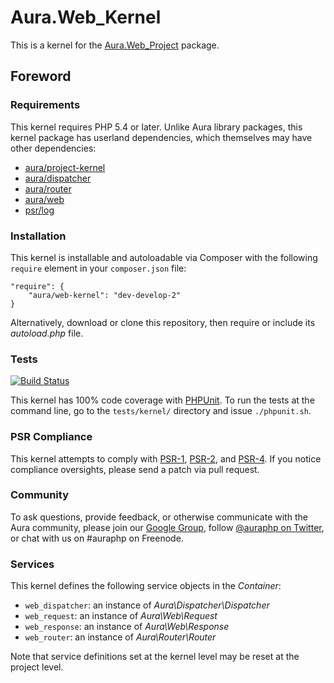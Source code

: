 # Aura.Web_Kernel

This is a kernel for the [Aura.Web_Project](https://github.com/auraphp/Aura.Web_Project) package.

## Foreword

### Requirements

This kernel requires PHP 5.4 or later. Unlike Aura library packages, this 
kernel package has userland dependencies, which themselves may have other
dependencies:

- [aura/project-kernel](https://packagist.org/packages/aura/project-kernel)
- [aura/dispatcher](https://packagist.org/packages/aura/dispatcher)
- [aura/router](https://packagist.org/packages/aura/router)
- [aura/web](https://packagist.org/packages/aura/web)
- [psr/log](https://packagist.org/packages/psr/log)

### Installation

This kernel is installable and autoloadable via Composer with the following
`require` element in your `composer.json` file:

    "require": {
        "aura/web-kernel": "dev-develop-2"
    }
    
Alternatively, download or clone this repository, then require or include its
_autoload.php_ file.

### Tests

[![Build Status](https://travis-ci.org/auraphp/Aura.Web_Kernel.png?branch=develop-2)](https://travis-ci.org/auraphp/Aura.Web_Kernel)

This kernel has 100% code coverage with [PHPUnit](http://phpunit.de). To run 
the tests at the command line, go to the `tests/kernel/` directory and issue 
`./phpunit.sh`.

### PSR Compliance

This kernel attempts to comply with [PSR-1][], [PSR-2][], and [PSR-4][]. If
you notice compliance oversights, please send a patch via pull request.

[PSR-1]: https://github.com/php-fig/fig-standards/blob/master/accepted/PSR-1-basic-coding-standard.md
[PSR-2]: https://github.com/php-fig/fig-standards/blob/master/accepted/PSR-2-coding-style-guide.md
[PSR-4]: https://github.com/php-fig/fig-standards/blob/master/accepted/PSR-4-autoloader.md

### Community

To ask questions, provide feedback, or otherwise communicate with the Aura community, please join our [Google Group](http://groups.google.com/group/auraphp), follow [@auraphp on Twitter](http://twitter.com/auraphp), or chat with us on #auraphp on Freenode.

### Services

This kernel defines the following service objects in the _Container_:

- `web_dispatcher`: an instance of _Aura\Dispatcher\Dispatcher_
- `web_request`: an instance of _Aura\Web\Request_
- `web_response`: an instance of _Aura\Web\Response_
- `web_router`: an instance of _Aura\Router\Router_

Note that service definitions set at the kernel level may be reset at the project level.
